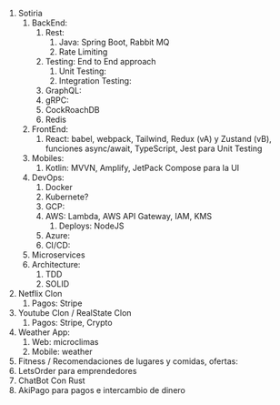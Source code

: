 1. Sotiria
	1. BackEnd:
		1. Rest:
			1. Java: Spring Boot, Rabbit MQ
			2. Rate Limiting
		2. Testing: End to End approach
			1. Unit Testing:
			2. Integration Testing:
		3. GraphQL:
		4. gRPC:
		5. CockRoachDB
		6. Redis
	2. FrontEnd:
		1. React: babel, webpack, Tailwind, Redux (vA) y Zustand (vB), funciones async/await, TypeScript, Jest para Unit Testing
	3. Mobiles:
		1. Kotlin: MVVN, Amplify, JetPack Compose para la UI
	4. DevOps:
		1. Docker
		2. Kubernete?
		3. GCP:
		4. AWS: Lambda, AWS API Gateway, IAM, KMS
			1. Deploys: NodeJS
		5. Azure:
		6. CI/CD:
	5. Microservices
	6. Architecture:
		1. TDD
		2. SOLID
2. Netflix Clon
	1. Pagos: Stripe
3. Youtube Clon / RealState Clon
	1. Pagos: Stripe, Crypto
4. Weather App:
	1. Web: microclimas
	2. Mobile: weather
5. Fitness / Recomendaciones de lugares y comidas, ofertas:
6. LetsOrder para emprendedores
7. ChatBot Con Rust
8. AkiPago para pagos e intercambio de dinero